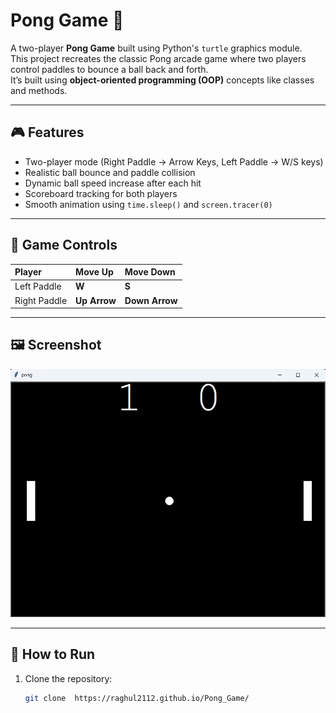 # Pong Game 🏓

A two-player **Pong Game** built using Python's `turtle` graphics module.  
This project recreates the classic Pong arcade game where two players control paddles to bounce a ball back and forth.  
It’s built using **object-oriented programming (OOP)** concepts like classes and methods.

---

## 🎮 Features
- Two-player mode (Right Paddle → Arrow Keys, Left Paddle → W/S keys)
- Realistic ball bounce and paddle collision
- Dynamic ball speed increase after each hit
- Scoreboard tracking for both players
- Smooth animation using `time.sleep()` and `screen.tracer(0)`

---

## 🧩 Game Controls
| Player | Move Up | Move Down |
|:--------|:---------|:-----------|
| Left Paddle | **W** | **S** |
| Right Paddle | **Up Arrow** | **Down Arrow** |

---

## 🖼️ Screenshot
![Pong Game Screenshot](img.png)

---

## 🚀 How to Run
1. Clone the repository:
   ```bash
   git clone  https://raghul2112.github.io/Pong_Game/

